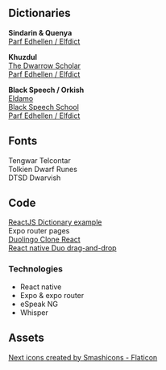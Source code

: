 
## Dictionaries
**Sindarin & Quenya**<br>
[Parf Edhellen / Elfdict](https://github.com/galadhremmin/Parf-Edhellen)<br>

**Khuzdul**<br>
[The Dwarrow Scholar](https://www.dwarrowscholar.com/)<br>
[Parf Edhellen / Elfdict](https://github.com/galadhremmin/Parf-Edhellen)<br>

**Black Speech / Orkish**<br>
[Eldamo](https://eldamo.org/content/language-pages/lang-bs.html)<br>
[Black Speech School](http://blackspeech.de/index.php)<br>
[Parf Edhellen / Elfdict](https://github.com/galadhremmin/Parf-Edhellen)<br>

## Fonts
Tengwar Telcontar<br>
Tolkien Dwarf Runes<br>
DTSD Dwarvish<br>

## Code
[ReactJS Dictionary example](https://github.com/upgraded57/Dictionary)<br>
Expo router pages<br>
[Duolingo Clone React](https://github.com/abdulkadir-erdeger/duolingo-clone)<br>
[React native Duo drag-and-drop](https://github.com/jamsch/react-native-duo-drag-drop)<br>

### Technologies
- React native
- Expo & expo router
- eSpeak NG
- Whisper

## Assets
<a href="https://www.flaticon.com/free-icons/next" title="next icons">Next icons created by Smashicons - Flaticon</a>